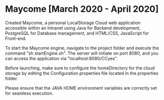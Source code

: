 # Maycome [March 2020 - April 2020]

Created Maycome, a personal LocalStorage Cloud web application accessible within an Intranet using Java for Backend development, PostgreSQL for Database management, and HTML/CSS, JavaScript for Front-end.

To start the Maycome engine, navigate to the project folder and execute the command "sh startEngine.sh". The server will initiate on port 8080, and you can access the application via "localhost:8080/CCyes".

Before launching, make sure to configure the homeDirectory for the cloud storage by editing the Configuration.properties file located in the properties folder.

Please ensure that the JAVA HOME environment variables are correctly set for seamless execution.
